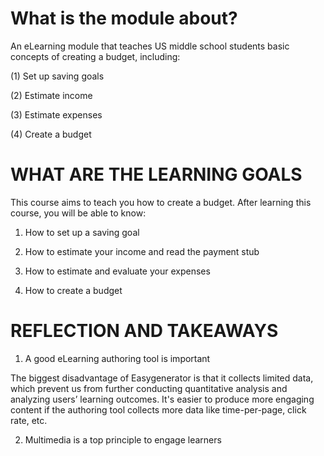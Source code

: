 # What is the module about? 
An eLearning module that​ teaches US middle school students basic concepts of creating a budget, including:

(1) Set up saving goals 

(2) Estimate income

(3) Estimate expenses

(4) Create a budget

# WHAT ARE THE LEARNING GOALS
This course aims to teach you how to create a budget. After learning this course, you will be able to know:

1. How to set up a saving goal

2. How to estimate your income and read the payment stub

3. How to estimate and evaluate your expenses

4. How to create a budget

# REFLECTION AND TAKEAWAYS
1. A good eLearning authoring tool is important

The biggest disadvantage of Easygenerator is that it collects limited data, which prevent us from further conducting quantitative analysis and analyzing users’ learning outcomes. It's easier to produce more engaging content if the authoring tool collects more data like time-per-page, click rate, etc. 

2. Multimedia is a top principle to engage learners
